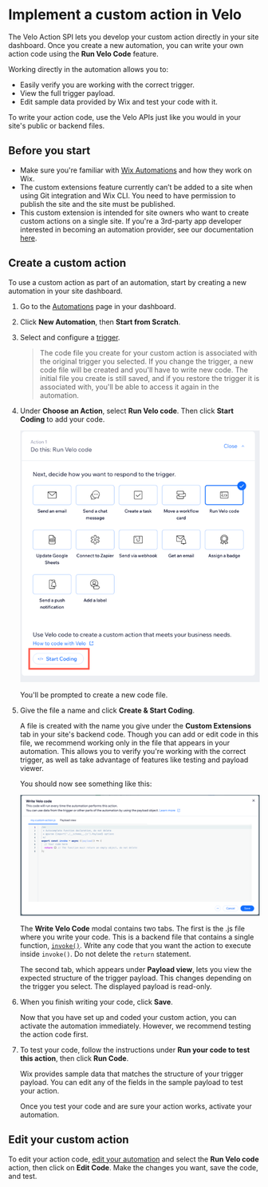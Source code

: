 # Implement a custom action in Velo

The Velo Action SPI lets you develop your custom action directly in your site dashboard. Once you create a new automation, you can write your own action code using the **Run Velo Code** feature.

Working directly in the automation allows you to:

+ Easily verify you are working with the correct trigger.
+ View the full trigger payload.
+ Edit sample data provided by Wix and test your code with it.

To write your action code, use the Velo APIs just like you would in your site's public or backend files.

## Before you start

+ Make sure you're familiar with [Wix Automations](https://support.wix.com/en/article/wix-automations-getting-started) and how they
  work on Wix.
+ The custom extensions feature currently can’t be added to a site when using Git integration and Wix CLI.
  You need to have permission to publish the site and the site must be published.
+ This custom extension is intended for site owners who want to create custom actions on a single site. If you're a 3rd-party app   developer interested in becoming an automation provider, see our documentation [here](https://dev.wix.com/docs/rest/api-reference/wix-automations/introduction).

## Create a custom action

To use a custom action as part of an automation, start by creating a new automation in your site dashboard.

1. Go to the [Automations](https://www.wix.com/my-account/site-selector/?buttonText=Select%20Site&title=Select%20a%20Site&autoSelectOnSingleSite=true&actionUrl=https:%2F%2Fwww.wix.com%2Fdashboard%2F%7B%7BmetaSiteId%7D%7D%2Ftriggers) page in your dashboard.
2. Click **New Automation**, then **Start from Scratch**.
3. Select and configure a [trigger](https://support.wix.com/en/article/wix-automations-creating-a-new-automation#step-2-choose-a-trigger).

    <blockquote class="important">

    The code file you create for your custom action is associated with the original trigger you selected. If you change the trigger,
    a new code file will be created and you'll have to write new code. The initial file you create is still saved, and if you restore
    the trigger it is associated with, you'll be able to access it again in the automation.

    </blockquote>

4. Under **Choose an Action**, select **Run Velo code**. Then click **Start Coding** to add your code.

    ![Run velo code action](./images/run-velo-code0.png)

    You'll be prompted to create a new code file.

5. Give the file a name and click **Create & Start Coding**.

    
    A file is created with the name you give under the **Custom Extensions** tab in your site's backend code.
    Though you can add or edit code in this file, we recommend working only in the file that appears in your
    automation. This allows you to verify you're working with the correct trigger, as well as take advantage of features like testing and payload viewer.

    You should now see something like this:

    ![Write velo action code](./images/write-velo-code0.png)

    The **Write Velo Code** modal contains two tabs. The first is the .js file where you write your code. This is a backend file
    that contains a single function, [`invoke()`](velo-action-spi/invoke).
    Write any code that you want the action to execute inside `invoke()`. Do not delete the `return` statement.

    The second tab, which appears under **Payload view**, lets you view the expected structure of the trigger payload. This changes
    depending on the trigger you select. The displayed payload is read-only.

6. When you finish writing your code, click **Save**.

    Now that you have set up and coded your custom action, you can activate the automation immediately. However, we recommend
    testing the action code first.

7. To test your code, follow the instructions under **Run your code to test this action**, then click **Run Code**.

    Wix provides sample data that matches the structure of your trigger payload. You can edit any of the fields in the sample payload
    to test your action.

    Once you test your code and are sure your action works, activate your automation.

## Edit your custom action

To edit your action code, [edit your automation](https://support.wix.com/en/article/wix-automations-managing-your-automations#editing-duplicating-or-renaming-an-automation) and select the **Run Velo code** action, then click on **Edit Code**. Make the changes you want, save the code, and test.
